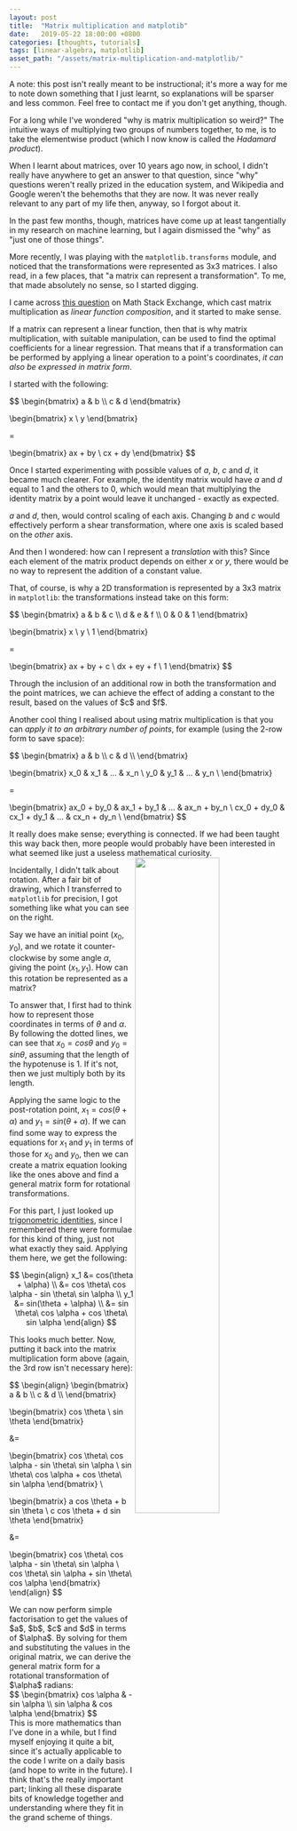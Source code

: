 ```yaml
---
layout: post
title:  "Matrix multiplication and matplotib"
date:   2019-05-22 18:00:00 +0800
categories: [thoughts, tutorials]
tags: [linear-algebra, matplotlib]
asset_path: "/assets/matrix-multiplication-and-matplotlib/"
---
```


A note: this post isn't really meant to be instructional; it's more a way for me to note down something that I just learnt, so explanations will be sparser and less common. Feel free to contact me if you don't get anything, though.

For a long while I've wondered "why is matrix multiplication so weird?" The intuitive ways of multiplying two groups of numbers together, to me, is to take the elementwise product (which I now know is called the *Hadamard product*).

When I learnt about matrices, over 10 years ago now, in school, I didn't really have anywhere to get an answer to that question, since "why" questions weren't really prized in the education system, and Wikipedia and Google weren't the behemoths that they are now. It was never really relevant to any part of my life then, anyway, so I forgot about it.

In the past few months, though, matrices have come up at least tangentially in my research on machine learning, but I again dismissed the "why" as "just one of those things".

More recently, I was playing with the `matplotlib.transforms` module, and noticed that the transformations were represented as 3x3 matrices. I also read, in a few places, that "a matrix can represent a transformation". To me, that made absolutely no sense, so I started digging.

I came across [this question](https://math.stackexchange.com/questions/31725/intuition-behind-matrix-multiplication) on Math Stack Exchange, which cast matrix multiplication as *linear function composition*, and it started to make sense.

If a matrix can represent a linear function, then that is why matrix multiplication, with suitable manipulation, can be used to find the optimal coefficients for a linear regression. That means that if a transformation can be performed by applying a linear operation to a point's coordinates, *it can also be expressed in matrix form*.

I started with the following:

<div>
$$
\begin{bmatrix}
a & b \\
c & d
\end{bmatrix}

\begin{bmatrix}
x \\
y
\end{bmatrix}

=

\begin{bmatrix}
ax + by \\
cx + dy
\end{bmatrix}
$$
</div>

Once I started experimenting with possible values of $a$, $b$, $c$ and $d$, it became much clearer. For example, the identity matrix would have $a$ and $d$ equal to 1 and the others to 0, which would mean that multiplying the identity matrix by a point would leave it unchanged - exactly as expected.

$a$ and $d$, then, would control scaling of each axis. Changing $b$ and $c$ would effectively perform a shear transformation, where one axis is scaled based on the *other* axis.

And then I wondered: how can I represent a *translation* with this? Since each element of the matrix product depends on either $x$ or $y$, there would be no way to represent the addition of a constant value.

That, of course, is why a 2D transformation is represented by a 3x3 matrix in `matplotlib`: the transformations instead take on this form:
<div>
$$
\begin{bmatrix}
a & b & c \\
d & e & f \\
0 & 0 & 1
\end{bmatrix}

\begin{bmatrix}
x \\
y \\
1
\end{bmatrix}

=

\begin{bmatrix}
ax + by + c \\
dx + ey + f \\
1
\end{bmatrix}
$$
</div>
Through the inclusion of an additional row in both the transformation and the point matrices, we can achieve the effect of adding a constant to the result, based on the values of $c$ and $f$.

Another cool thing I realised about using matrix multiplication is that you can *apply it to an arbitrary number of points*, for example (using the 2-row form to save space):
<div>
$$
\begin{bmatrix}
a & b \\
c & d \\
\end{bmatrix}

\begin{bmatrix}
x_0 & x_1 & ... & x_n \\
y_0 & y_1 & ... & y_n \\
\end{bmatrix}

=

\begin{bmatrix}
ax_0 + by_0 & ax_1 + by_1 & ... & ax_n + by_n \\
cx_0 + dy_0 & cx_1 + dy_1 & ... & cx_n + dy_n \\
\end{bmatrix}
$$
</div>
It really does make sense; everything is connected. If we had been taught this way back then, more people would probably have been interested in what seemed like just a useless mathematical curiosity.

<img src="{{ page.asset_path }}/rotation.png" width="55%" align="right"/>

Incidentally, I didn't talk about rotation. After a fair bit of drawing, which I transferred to `matplotlib` for precision, I got something like what you can see on the right.

Say we have an initial point $(x_0, y_0)$, and we rotate it counter-clockwise by some angle $\alpha$, giving the point $(x_1, y_1)$. How can this rotation be represented as a matrix?

To answer that, I first had to think how to represent those coordinates in terms of $\theta$ and $\alpha$. By following the dotted lines, we can see that $x_0 = cos \theta$ and $y_0 = sin \theta$, assuming that the length of the hypotenuse is 1. If it's not, then we just multiply both by its length. 

Applying the same logic to the post-rotation point, $x_1 = cos (\theta + \alpha)$ and $y_1 = sin (\theta + \alpha)$. If we can find some way to express the equations for $x_1$ and $y_1$ in terms of those for $x_0$ and $y_0$, then we can create a matrix equation looking like the ones above and find a general matrix form for rotational transformations.

For this part, I just looked up [trigonometric identities](https://en.wikipedia.org/wiki/List_of_trigonometric_identities#Angle_sum_and_difference_identities), since I remembered there were formulae for this kind of thing, just not what exactly they said. Applying them here, we get the following:

<div align="center">
$$
\begin{align}
x_1 &= cos(\theta + \alpha) \\
    &= cos \theta\ cos \alpha - sin \theta\ sin \alpha \\
y_1 &= sin(\theta + \alpha) \\
    &= sin \theta\ cos \alpha + cos \theta\ sin \alpha
\end{align}
$$
</div>

This looks much better. Now, putting it back into the matrix multiplication form above (again, the 3rd row isn't necessary here):
<div>
$$
\begin{align}
\begin{bmatrix}
a & b \\
c & d \\
\end{bmatrix}

\begin{bmatrix}
cos \theta \\
sin \theta
\end{bmatrix}

&=

\begin{bmatrix}
cos \theta\ cos \alpha - sin \theta\ sin \alpha \\
sin \theta\ cos \alpha + cos \theta\ sin \alpha
\end{bmatrix} \\

\begin{bmatrix}
a cos \theta + b sin \theta \\
c cos \theta + d sin \theta
\end{bmatrix}

&=

\begin{bmatrix}
cos \theta\ cos \alpha - sin \theta\ sin \alpha \\
cos \theta\ sin \alpha + sin \theta\ cos \alpha
\end{bmatrix}
\end{align}
$$
</div>
We can now perform simple factorisation to get the values of $a$, $b$, $c$ and $d$ in terms of $\alpha$. By solving for them and substituting the values in the original matrix, we can derive the general matrix form for a rotational transformation of $\alpha$ radians:
<div>
$$
\begin{bmatrix}
cos \alpha & -sin \alpha \\
sin \alpha &  cos \alpha
\end{bmatrix}
$$
</div>
This is more mathematics than I've done in a while, but I find myself enjoying it quite a bit, since it's actually applicable to the code I write on a daily basis (and hope to write in the future). I think that's the really important part; linking all these disparate bits of knowledge together and understanding where they fit in the grand scheme of things.
